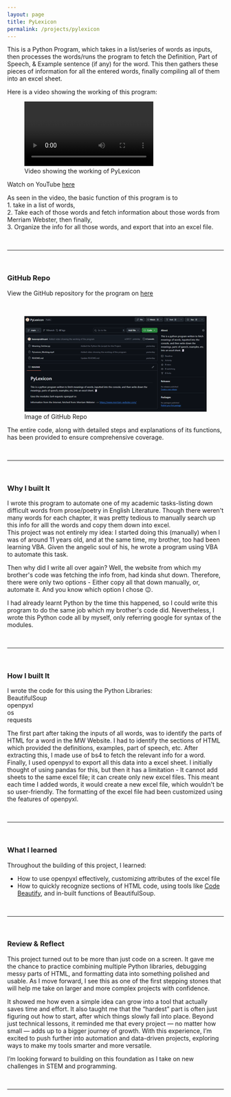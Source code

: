 ```yaml
---
layout: page
title: PyLexicon
permalink: /projects/pylexicon
---
```

<p>This is a Python Program, which takes in a list/series of words as inputs, then processes the words/runs the program to fetch the Definition, Part of Speech, & Example sentence (if any) for the word. This then gathers these pieces of information for all the entered words, finally compiling all of them into an excel sheet.</p>
<p>Here is a video showing the working of this program:</p>
<figure>
    <video controls>
        <source src="/media/vid_pylexicon.mp4" type="video/mp4">
        Error with browser: Does not support video.
    </video>
    <figcaption>Video showing the working of PyLexicon </figcaption>
</figure>
<p>Watch on YouTube <a href="https://www.youtube.com/watch?v=1SiDIR2XgSQ" class="content-link">here</a></p>

<p>As seen in the video, the basic function of this program is to <br>1. take in a list of words, <br>2. Take each of those words and fetch information about those words from Merriam Webster, then finally, <br>3. Organize the info for all those words, and export that into an excel file.</p>
<br><hr><br><h3>GitHub Repo</h3>
<p>View the GitHub repository for the program on  <a href="https://github.com/basavaprabhuani/PyLexicon" class="content-link">here</a></p>
<br>
<figure>
    <img src="/media/PyLexicon_GitHub.png">
    <figcaption>Image of GitHub Repo</figcaption>
</figure>
<p>The entire code, along with detailed steps and explanations of its functions, has been provided to ensure comprehensive coverage.</p>
<br><hr><br><h3>Why I built It</h3>
<p>I wrote this program to automate one of my academic tasks-listing down difficult words from prose/poetry in English Literature. Though there weren't many words for each chapter, it was pretty tedious to manually search up this info for alll the words and copy them down into excel. <br>This project was not entirely my idea: I started doing this (manually) when I was of around 11 years old, and at the same time, my brother, too had been learning VBA. Given the angelic soul of his, he wrote a program using VBA to automate this task. <p>Then why did I write all over again? Well, the website from which my brother's code was fetching the info from, had kinda shut down. Therefore, there were only two options - Either copy all that down manually, or, automate it. And you know which option I chose 😉.</p> <p>I had already learnt Python by the time this happened, so I could write this program to do the same job which my brother's code did. 
Nevertheless, I wrote this Python code all by myself, only referring google for syntax of the modules.</p>
<br><hr><br><h3>How I built It</h3>
<p>I wrote the code for this using the Python Libraries: <br><span class="reference-text">BeautifulSoup<br></span><span class="reference-text">openpyxl</span><br><span class="reference-text">os</span><br><span class="reference-text">requests</span></p>

The first part after taking the inputs of all words, was to identify the parts of HTML for a word in the MW Website. I had to identify the sections of HTML which provided the definitions, examples, part of speech, etc. After extracting this, I made use of bs4 to fetch the relevant info for a word. Finally, I used <span class="reference-text">openpyxl</span> to export all this data into a excel sheet. I initially thought of using <span class="reference-text">pandas</span> for this, but then it has a limitation - It cannot add sheets to the same excel file; it can create only new excel files. This meant each time I added words, it would create a new excel file, which wouldn't be so user-friendly. The formatting of the excel file had been customized using the features of <span class="reference-text">openpyxl</span>.

<br><hr><br><h3>What I learned</h3>
<p>Throughout the building of this project, I learned:</p>
<ul>
    <li>How to use <span class="reference-text">openpyxl</span> effectively, customizing attributes of the excel file</li>
    <li>How to quickly recognize sections of HTML code, using tools like <a href="https://codebeautify.org/htmlviewer" class="content-link">Code Beautify</a>, and in-built functions of <span class="reference-text">BeautifulSoup</span>.</li>
</ul>
<br><hr><br><h3>Review & Reflect</h3>
<p>This project turned out to be more than just code on a screen. It gave me the chance to practice combining multiple Python libraries, debugging messy parts of HTML, and formatting data into something polished and usable. As I move forward, I see this as one of the first stepping stones that will help me take on larger and more complex projects with confidence.</p><p> It showed me how even a simple idea can grow into a tool that actually saves time and effort.  It also taught me that the “hardest” part is often just figuring out how to start, after which things slowly fall into place. Beyond just technical lessons, it reminded me that every project — no matter how small — adds up to a bigger journey of growth. With this experience, I’m excited to push further into automation and data-driven projects, exploring ways to make my tools smarter and more versatile.  </p><p>I’m looking forward to building on this foundation as I take on new challenges in STEM and programming.</p>
<br><hr>

